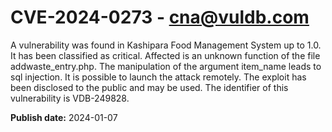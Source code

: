 # CVE-2024-0273 - cna@vuldb.com

A vulnerability was found in Kashipara Food Management System up to 1.0. It has been classified as critical. Affected is an unknown function of the file addwaste_entry.php. The manipulation of the argument item_name leads to sql injection. It is possible to launch the attack remotely. The exploit has been disclosed to the public and may be used. The identifier of this vulnerability is VDB-249828.

**Publish date:** 2024-01-07

